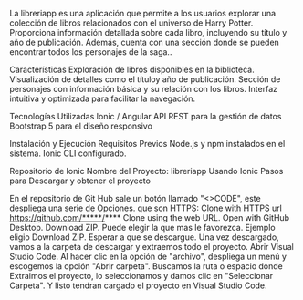 La libreriapp es una aplicación que permite a los usuarios explorar una colección de libros relacionados con el universo de Harry Potter. Proporciona información detallada sobre cada libro, incluyendo su título y año de publicación. Además, cuenta con una sección donde se pueden encontrar todos los personajes de la saga..

Características
Exploración de libros disponibles en la biblioteca.
Visualización de detalles como el títuloy año de publicación.
Sección de personajes con información básica y su relación con los libros.
Interfaz intuitiva y optimizada para facilitar la navegación.

Tecnologías Utilizadas
Ionic / Angular
API REST para la gestión de datos
Bootstrap 5 para el diseño responsivo

Instalación y Ejecución Requisitos Previos
Node.js y npm instalados en el sistema.
Ionic CLI configurado.


Repositorio de Ionic Nombre del Proyecto: libreriapp Usando Ionic Pasos para Descargar y obtener el proyecto

En el repositorio de Git Hub sale un botón llamado "<>CODE", este despliega una serie de Opciones.
que son 
HTTPS:
Clone with HTTPS url
https://github.com/*****/****
Clone using the web URL.
Open with GitHub Desktop.
Download ZIP.
Puede elegir la que mas le favorezca.
Ejemplo eligio Download ZIP.
Esperar a que se descargue.
Una vez descargado, vamos a la carpeta de descargar y extraemos todo el proyecto.
Abrir Visual Studio Code.
Al hacer clic en la opción de "archivo", despliega un menú y escogemos la opción "Abrir carpeta".
Buscamos la ruta o espacio donde Extraimos el proyecto, lo seleccionamos y damos clic en "Seleccionar Carpeta".
Y listo tendran cargado el proyecto en Visual Studio Code.



